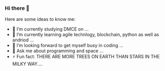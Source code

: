 ### Hi there 👋
Here are some ideas to know me:

- 🔭 I’m currently studying DMCE on ...
- 🌱 I’m currently learning agile technlogy, blockchain, python as well as andriod ...
- 👯 I’m looking forward to get myself busy in coding ...
- 💬 Ask me about programming and space ...
- ⚡ Fun fact: THERE ARE MORE TREES ON EARTH THAN STARS IN THE MILKY WAY....

<!--
**Random06/Random06** is a ✨ _special_ ✨ repository because its `README.md` (this file) appears on your GitHub profile.

Here are some ideas to get you started:

- 🔭 I’m currently studying DMCE on ...
- 🌱 I’m currently learning agile technlogy, blockchain, python as well as andriod ...
- 👯 I’m looking forward to get myself busy in coding ...
- 💬 Ask me about programming and space ...
- ⚡ Fun fact: THERE ARE MORE TREES ON EARTH THAN STARS IN THE MILKY WAY. hahaha ...
-->
